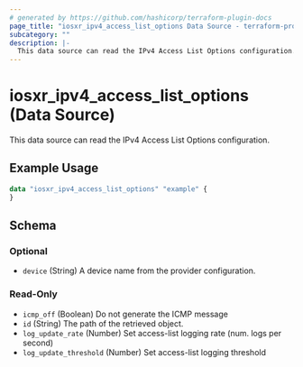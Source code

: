 ```yaml
---
# generated by https://github.com/hashicorp/terraform-plugin-docs
page_title: "iosxr_ipv4_access_list_options Data Source - terraform-provider-iosxr"
subcategory: ""
description: |-
  This data source can read the IPv4 Access List Options configuration.
---
```


# iosxr_ipv4_access_list_options (Data Source)

This data source can read the IPv4 Access List Options configuration.

## Example Usage

```terraform
data "iosxr_ipv4_access_list_options" "example" {
}
```

<!-- schema generated by tfplugindocs -->
## Schema

### Optional

- `device` (String) A device name from the provider configuration.

### Read-Only

- `icmp_off` (Boolean) Do not generate the ICMP message
- `id` (String) The path of the retrieved object.
- `log_update_rate` (Number) Set access-list logging rate (num. logs per second)
- `log_update_threshold` (Number) Set access-list logging threshold
